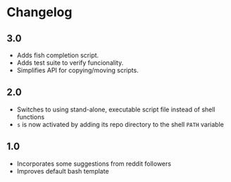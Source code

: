 # Changelog

## 3.0

* Adds fish completion script.
* Adds test suite to verify funcionality.
* Simplifies API for copying/moving scripts.

## 2.0

* Switches to using stand-alone, executable script file instead of shell
  functions
* `s` is now activated by adding its repo directory to the shell `PATH`
  variable

## 1.0

* Incorporates some suggestions from reddit followers
* Improves default bash template
